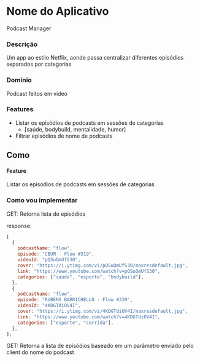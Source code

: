 # Nome do Aplicativo

Podcast Manager

### Descrição

Um app ao estilo Netflix, aonde passa centralizar diferentes episódios separados por categorias

### Domínio

Podcast feitos em vídeo

### Features

- Listar os episódios de podcasts em sessões de categorias
  - [saúde, bodybuild, mentalidade, humor]
- Filtrar episódios de nome de podcasts

## Como

#### Feature

Listar os episódios de podcasts em sessões de categorias

### Como vou implementar

GET: Retorna lista de episódios

response:

```js
[
  {
    podcastName: "flow",
    episode: "CBUM - Flow #319",
    videoId: "pQSuQmUfS30",
    cover: "https://i.ytimg.com/vi/pQSuQmUfS30/maxresdefault.jpg",
    link: "https://www.youtube.com/watch?v=pQSuQmUfS30",
    categories: ["saúde", "esporte", "bodybuild"],
  },
  {
    podcastName: "flow",
    episode: "RUBENS BARRICHELLO - Flow #339",
    videoId: "4KDGTdiOV4I",
    cover: "https://i.ytimg.com/vi/4KDGTdiOV4I/maxresdefault.jpg",
    link: "https://www.youtube.com/watch?v=4KDGTdiOV4I",
    categories: ["esporte", "corrida"],
  },
];
```
GET: Retorna a lista de episódios baseado em um parâmetro enviado pelo client do nome do podcast